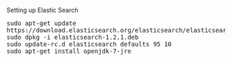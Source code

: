 Setting up Elastic Search
<pre>
sudo apt-get update
https://download.elasticsearch.org/elasticsearch/elasticsearch/elasticsearch-1.2.1.deb
sudo dpkg -i elasticsearch-1.2.1.deb
sudo update-rc.d elasticsearch defaults 95 10
sudo apt-get install openjdk-7-jre
</pre>
